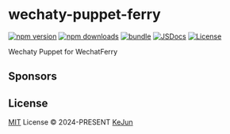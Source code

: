 # wechaty-puppet-ferry

[![npm version][npm-version-src]][npm-version-href]
[![npm downloads][npm-downloads-src]][npm-downloads-href]
[![bundle][bundle-src]][bundle-href]
[![JSDocs][jsdocs-src]][jsdocs-href]
[![License][license-src]][license-href]

Wechaty Puppet for WechatFerry

## Sponsors

## License

[MIT](./LICENSE) License © 2024-PRESENT [KeJun](https://github.com/mrrhq)

<!-- Badges -->

[npm-version-src]: https://img.shields.io/npm/v/wechaty-puppet-ferry?style=flat&colorA=080f12&colorB=1fa669
[npm-version-href]: https://npmjs.com/package/wechaty-puppet-ferry
[npm-downloads-src]: https://img.shields.io/npm/dm/wechaty-puppet-ferry?style=flat&colorA=080f12&colorB=1fa669
[npm-downloads-href]: https://npmjs.com/package/wechaty-puppet-ferry
[bundle-src]: https://img.shields.io/bundlephobia/minzip/wechaty-puppet-ferry?style=flat&colorA=080f12&colorB=1fa669&label=minzip
[bundle-href]: https://bundlephobia.com/result?p=wechaty-puppet-ferry
[license-src]: https://img.shields.io/github/license/mrrhq/wechaty-puppet-ferry.svg?style=flat&colorA=080f12&colorB=1fa669
[license-href]: https://github.com/mrrhq/wechaty-puppet-ferry/blob/main/LICENSE
[jsdocs-src]: https://img.shields.io/badge/jsdocs-reference-080f12?style=flat&colorA=080f12&colorB=1fa669
[jsdocs-href]: https://www.jsdocs.io/package/wechaty-puppet-ferry
